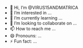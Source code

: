 - 👋 Hi, I’m @VIRUS15ANDMATRICA
- 👀 I’m interested in ...
- 🌱 I’m currently learning ...
- 💞️ I’m looking to collaborate on ...
- 📫 How to reach me ...
- 😄 Pronouns: ...
- ⚡ Fun fact: ...

<!---
VIRUS15ANDMATRICA/VIRUS15ANDMATRICA is a ✨ special ✨ repository because its `README.md` (this file) appears on your GitHub profile.
You can click the Preview link to take a look at your changes.
--->
